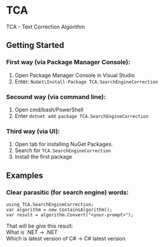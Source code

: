 # TCA
TCA - Text Correction Algorithm

## Getting Started
### First way (via Package Manager Console):
1. Open Package Manager Console in Visual Studio
2. Enter: `NuGet\Install-Package TCA.SearchEngineCorrection`

### Secound way (via command line):
1. Open cmd/bash/PowerShell
2. Enter `dotnet add package TCA.SearchEngineCorrection`

### Third way (via UI):
1. Open tab for installing NuGet Packages.
2. Search for `TCA.SearchEngineCorrection`
3. Install the first package

## Examples
### Clear parasitic (for search engine) words:

```
using TCA.SearchEngineCorrection;
var algorithm = new ContainsAlgorithm();
var result = algorithm.Convert("<your-prompt>");
```
That will be give this result: <br />
What is .NET -> .NET <br />
Which is latest version of C# -> C# latest version
